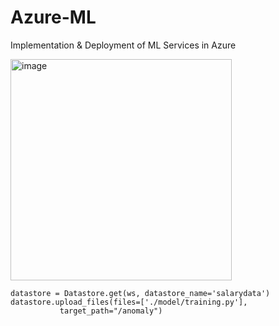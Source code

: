 # Azure-ML
Implementation & Deployment of ML Services in Azure

<img width="354" alt="image" src="https://user-images.githubusercontent.com/72096831/211571279-39b910df-2cb1-465f-9ada-3eb04b1a9982.png">


    datastore = Datastore.get(ws, datastore_name='salarydata')
    datastore.upload_files(files=['./model/training.py'],
               target_path="/anomaly")

    
